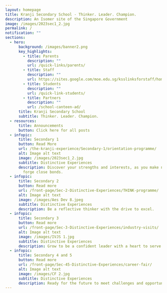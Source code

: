 ```yaml
---
layout: homepage
title: Kranji Secondary School - Thinker. Leader. Champion.
description: An Isomer site of the Singapore Government
image: /images/2023sec1_2.jpg
permalink: /
notification: ""
sections:
  - hero:
      background: /images/banner2.png
      key_highlights:
        - title: Parents
          description: ""
          url: /quick-links/parents/
        - title: Staff
          description: ""
          url: https://sites.google.com/moe.edu.sg/ksslinksforstaff/home?pli=1#h.kjcvndohbm9g
        - title: Students
          description: ""
          url: /quick-link-students/
        - title: Partners
          description: ""
          url: /school-canteen-ad/
      title: Kranji Secondary School
      subtitle: Thinker. Leader. Champion.
  - resources:
      title: Announcements
      button: Click here for all posts
  - infopic:
      title: Secondary 1
      button: Read More
      url: /the-kranji-experience/Secondary-1/orientation-programme/
      alt: Image alt text
      image: /images/2023sec1_2.jpg
      subtitle: Distinctive Experiences
      description: Discover your strengths and interests, as you make new friends and
        forge close bonds.
  - infopic:
      title: Secondary 2
      button: Read more
      url: /front-page/Sec-2-Distinctive-Experiences/THINK-programme/
      alt: Image alt text
      image: /images/Aes Dev 8.jpeg
      subtitle: Distinctive Experiences
      description: Be a reflective thinker with the drive to excel.
  - infopic:
      title: Secondary 3
      button: Read more
      url: /front-page/Sec-3-Distinctive-Experiences/industry-visits/
      alt: Image alt text
      image: /images/IVJS 1.jpg
      subtitle: Distinctive Experiences
      description: Grow to be a confident leader with a heart to serve.
  - infopic:
      title: Secondary 4 and 5
      button: Read more
      url: /front-page/Sec-45-Distinctive-Experiences/career-fair/
      alt: Image alt text
      image: /images/CF 2.jpg
      subtitle: Distinctive Experiences
      description: Ready for the future to meet challenges and opportunities.
---
```

